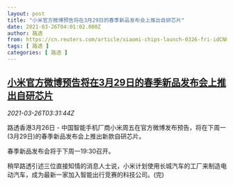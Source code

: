 ```yaml
---
layout: post
title: "小米官方微博预告将在3月29日的春季新品发布会上推出自研芯片"
date: 2021-03-26T04:01:02.000Z
author: 路透
from: https://cn.reuters.com/article/xiaomi-chips-launch-0326-fri-idCNKBS2BI0AY
tags: [ 路透 ]
categories: [ 路透 ]
---
```

<!--1616731262000-->
[小米官方微博预告将在3月29日的春季新品发布会上推出自研芯片](https://cn.reuters.com/article/xiaomi-chips-launch-0326-fri-idCNKBS2BI0AY)
------

<div>
<div><i>2021-03-26T03:31:44Z</i></div><p>路透香港3月26日 - 中国智能手机厂商小米周五在官方微博发布预告，将在下周一(3月29日)的春季新品发布会上推出新款自研芯片。</p><p>春季新品发布会将于下周一19:30召开。</p><p>稍早路透引述三位直接知情的消息人士说，小米计划使用长城汽车的工厂来制造电动汽车，成为最新一家加入智能出行竞赛的科技公司。(完)</p>
</div>
